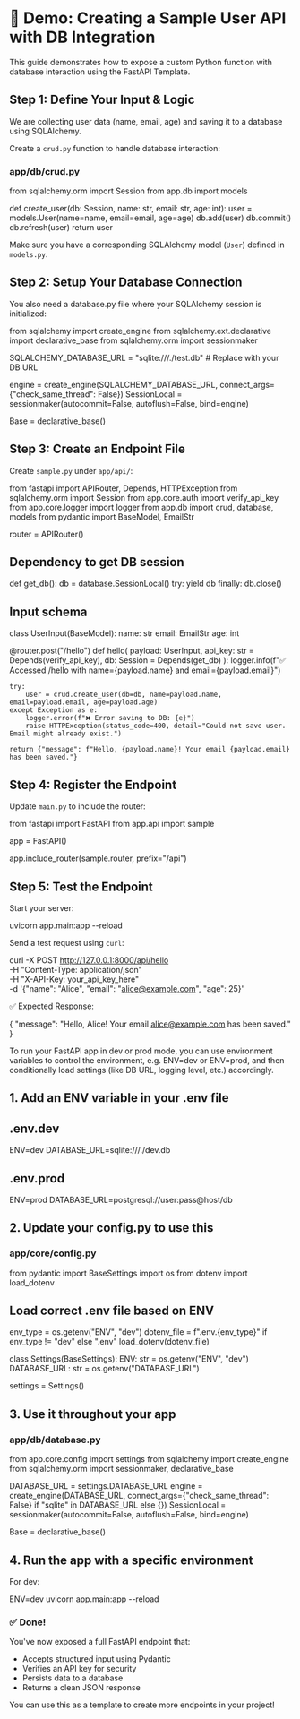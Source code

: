 # 📘 Demo: Creating a Sample User API with DB Integration

This guide demonstrates how to expose a custom Python function with database interaction using the FastAPI Template.


## Step 1: Define Your Input & Logic

We are collecting user data (name, email, age) and saving it to a database using SQLAlchemy.

Create a `crud.py` function to handle database interaction:

### app/db/crud.py

from sqlalchemy.orm import Session
from app.db import models

def create_user(db: Session, name: str, email: str, age: int):
    user = models.User(name=name, email=email, age=age)
    db.add(user)
    db.commit()
    db.refresh(user)
    return user


Make sure you have a corresponding SQLAlchemy model (`User`) defined in `models.py`.

## Step 2: Setup Your Database Connection

You also need a database.py file where your SQLAlchemy session is initialized:

from sqlalchemy import create_engine
from sqlalchemy.ext.declarative import declarative_base
from sqlalchemy.orm import sessionmaker

SQLALCHEMY_DATABASE_URL = "sqlite:///./test.db"  # Replace with your DB URL

engine = create_engine(SQLALCHEMY_DATABASE_URL, connect_args={"check_same_thread": False})
SessionLocal = sessionmaker(autocommit=False, autoflush=False, bind=engine)

Base = declarative_base()

## Step 3: Create an Endpoint File

Create `sample.py` under `app/api/`:


from fastapi import APIRouter, Depends, HTTPException
from sqlalchemy.orm import Session
from app.core.auth import verify_api_key
from app.core.logger import logger
from app.db import crud, database, models
from pydantic import BaseModel, EmailStr

router = APIRouter()

## Dependency to get DB session
def get_db():
    db = database.SessionLocal()
    try:
        yield db
    finally:
        db.close()

## Input schema
class UserInput(BaseModel):
    name: str
    email: EmailStr
    age: int

@router.post("/hello")
def hello(
    payload: UserInput,
    api_key: str = Depends(verify_api_key),
    db: Session = Depends(get_db)
):
    logger.info(f"✅ Accessed /hello with name={payload.name} and email={payload.email}")
    
    try:
        user = crud.create_user(db=db, name=payload.name, email=payload.email, age=payload.age)
    except Exception as e:
        logger.error(f"❌ Error saving to DB: {e}")
        raise HTTPException(status_code=400, detail="Could not save user. Email might already exist.")

    return {"message": f"Hello, {payload.name}! Your email {payload.email} has been saved."}


## Step 4: Register the Endpoint

Update `main.py` to include the router:

from fastapi import FastAPI
from app.api import sample

app = FastAPI()

app.include_router(sample.router, prefix="/api")


## Step 5: Test the Endpoint

Start your server:


uvicorn app.main:app --reload


Send a test request using `curl`:


curl -X POST http://127.0.0.1:8000/api/hello \
  -H "Content-Type: application/json" \
  -H "X-API-Key: your_api_key_here" \
  -d '{"name": "Alice", "email": "alice@example.com", "age": 25}'


✅ Expected Response:


{
  "message": "Hello, Alice! Your email alice@example.com has been saved."
}
 


To run your FastAPI app in dev or prod mode, you can use environment variables to control the environment, e.g. ENV=dev or ENV=prod, and then conditionally load settings (like DB URL, logging level, etc.) accordingly.

## 1. Add an ENV variable in your .env file

## .env.dev

ENV=dev
DATABASE_URL=sqlite:///./dev.db

## .env.prod

ENV=prod
DATABASE_URL=postgresql://user:pass@host/db

## 2. Update your config.py to use this

### app/core/config.py
from pydantic import BaseSettings
import os
from dotenv import load_dotenv

## Load correct .env file based on ENV
env_type = os.getenv("ENV", "dev")
dotenv_file = f".env.{env_type}" if env_type != "dev" else ".env"
load_dotenv(dotenv_file)

class Settings(BaseSettings):
    ENV: str = os.getenv("ENV", "dev")
    DATABASE_URL: str = os.getenv("DATABASE_URL")

settings = Settings()

## 3. Use it throughout your app

### app/db/database.py
from app.core.config import settings
from sqlalchemy import create_engine
from sqlalchemy.orm import sessionmaker, declarative_base

DATABASE_URL = settings.DATABASE_URL
engine = create_engine(DATABASE_URL, connect_args={"check_same_thread": False} if "sqlite" in DATABASE_URL else {})
SessionLocal = sessionmaker(autocommit=False, autoflush=False, bind=engine)

Base = declarative_base()

## 4. Run the app with a specific environment
For dev:

ENV=dev uvicorn app.main:app --reload


### ✅ Done!

You've now exposed a full FastAPI endpoint that:

* Accepts structured input using Pydantic
* Verifies an API key for security
* Persists data to a database
* Returns a clean JSON response

You can use this as a template to create more endpoints in your project!
